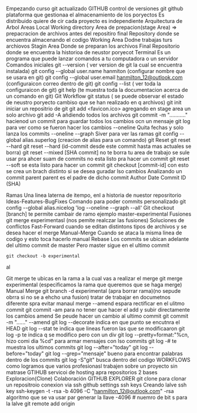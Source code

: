 Empezando curso git actualizado 
GITHUB
	control de versiones git
	github plataforma que gestionaa el almacenamiento de los poryectos
	Es distribuido quiere de cir cada proyecto es independiente
Arquitectura de Arbol
	Areas
		Local
			Working directory
			Area de prepacion(stage Area) => prepacracion de archivos antes del repositiro final
		Repository
			donde se encuentra almacenando el codigo 
Working Area
	Dodne trabajas turs archiovos
Stagin Area
	Donde se preparan los archivos
Final 
	Repositorio donde se encuentra la historioa de neustor poryecot
Terminal
	Es un programa que puede lanzar comandos a tu computadora o un servidor
Comandos iniciales
	git --version ( ver version de git la cual se encuentra instalada)
	git config --global user.name hanmiton (configurar nombre que se usara en git)
	git config --global user.email hanmilton_12@outlook.com (configuraicon correo dentro de git)
	git config --list ( ver toda la configuraicon de git)
	git help <comando> (te muestra toda la documentacion acerca de un comando en git)
Git Workflow
	git status ( se puede observar el estado de neustro poryecto cambiso que se han realizado en q archivos)
git init
	iniciar un repositrio de git
git add <favicon.ico>
	agregando en stage area un solo archivo
git add -A
	añdiendo todos los archivos
git commit -m "..........."
	hacienod un commit para guardar todos los cambios ocn un mensaje
git log
	para ver como se fueron hacer los cambios
	--oneline
		Quita fechas y solo lanza los commits
	--oneline --graph
		Siver para ver las ramas
git config --global alias.superlog <comadno>(creacion de alias para un comando)
git Reset
	git reset --hard
	git reset --hard <id-commit>(id-commit desde este commit hasta mas actuales se borra)
git reset --mixed [SHA commit]
	no te borra tu area de trabajo
	se sule usar pra ahcer suam de commits
	no esta listo pra hacer un commit
git reset --soft
	se esta listo para hacer un commit
git checkout [commit-id]
	con esto se crea un brach distinto si se desea guradar lso cambios
Analizando un commit
	parent
		parent es el padre de dicho commit
	Author
	Date
	Commit ID (SHA)

Ramas
	Una linea laterna de itempo, enl a historia de nuestor reposritorio
	Ideas-Features-BugFixes
Comando para poder commits personalizado
	git config --global alias.nicelog 'log --oneline --graph --all'
Git checkout [branch]
	te permite cambair de ramo ejemplo master-experimental
Fusiones
	git merge experimentasl (nos pemite realczar las fusiones)
	Soluciones de conflictos
		Fast-Forward
			cuando se editan distintons tipos de archivos y se desea hacer el merge
		Manual-Merge
			Cuando se ataca la misma linea de codigo y esto toca hacerlo manual
Rebase
	Los commits se ubican adelante del ultimo commit de master
	Pero master sigue en el ultimo commit

	git checkout -b experimental
al

Git merge
	te ubicas en la rama a la cual vas a realizar el merge
	git merge experimental (especificamos la rama que queremos que se haga merge)
Manual Merge
	git branch -d experimental (apra borrar rama)(no sepude obrra si no se a ehcho una fusion)
	tratar de trabajar en documetnos diferente spra evitar manaul merge
--amend
	espara rectificar en el ulitmo commit
git commit -am 
	 para no tener que hacer el add y subir directamente los cambios
amend
	Se peude hacer un cambio al ultimo commit
	git commit -m "......" --amend
git log --decorate
	indica en que punto se encutnra el HEAD
git log --stat
	te indica que lineas fueron las que se modificaaron
git log -p 
	te indica q se modifico pero con un div
git log --pretty=format:"%cn, hizo comi dia %cd"
	para armar mensajes con lso commits
git log -#
	te muestra los ultimos commits
git log --after="today"
git log --before="today"
git log --grep="mensaje"
	bueno para encontrar palabras dentro de los commits
git log -S"git"
	busca dentro del codigo 
WORKFLOWS
	como logramos que varios profesionasl trabajen sobre un proyecto sin matrase
GTIHUB
	servicoi de hosting apra repositorios
	2 bases
		Exploracion(Clone)
		Colaboración
GITHUB EXPLORER
	git clone 
		 para clonar un repositroio
conexion via ssh
	github
		settings
			ssh keys
Creando lalve ssh key
	ssh-keygen -t -rsa -b 4096 -C "hanmilton_12@outlook.com"
	-rsa algoritmo que se va usar par generar la llave
	-4096 # nuemro de bit s para la lalve
git remote add origin <donde se queire conectar>

